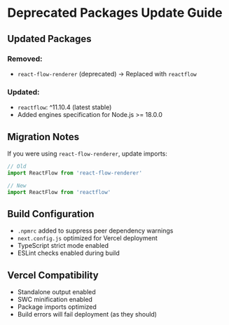 # Deprecated Packages Update Guide

## Updated Packages

### Removed:
- `react-flow-renderer` (deprecated) → Replaced with `reactflow`

### Updated:
- `reactflow`: ^11.10.4 (latest stable)
- Added engines specification for Node.js >= 18.0.0

## Migration Notes

If you were using `react-flow-renderer`, update imports:
```typescript
// Old
import ReactFlow from 'react-flow-renderer'

// New
import ReactFlow from 'reactflow'
```

## Build Configuration

- `.npmrc` added to suppress peer dependency warnings
- `next.config.js` optimized for Vercel deployment
- TypeScript strict mode enabled
- ESLint checks enabled during build

## Vercel Compatibility

- Standalone output enabled
- SWC minification enabled
- Package imports optimized
- Build errors will fail deployment (as they should)

